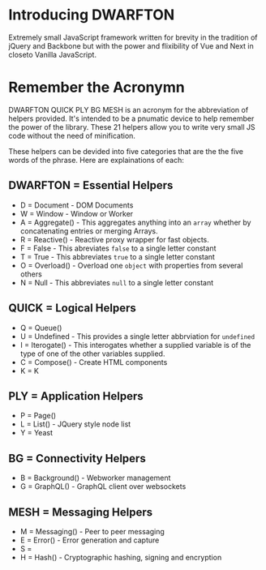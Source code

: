 # Introducing DWARFTON
Extremely small JavaScript framework written for brevity in the tradition of jQuery and Backbone but with the power and flixibility of Vue and Next in closeto Vanilla JavaScript.

# Remember the Acronymn
DWARFTON QUICK PLY BG MESH is an acronym for the abbreviation of helpers provided. It's intended to be a pnumatic device to help remember the power of the library. These 21 helpers allow you to write very small JS code without the need of minification.

These helpers can be devided into five categories that are the the five words of the phrase. Here are explainations of each:

## DWARFTON = Essential Helpers
- D = Document - DOM Documents 
- W = Window - Window or Worker
- A = Aggregate() - This aggregates anything into an `array` whether by concatenating entries or merging Arrays.
- R = Reactive() - Reactive proxy wrapper for fast objects.
- F = False - This abreviates `false` to a single letter constant
- T = True - This abbreviates `true` to a single letter constant
- O = Overload() - Overload one `object` with properties from several others
- N = Null - This abbreviates `null` to a single letter constant

## QUICK = Logical Helpers

- Q = Queue()
- U = Undefined - This provides a single letter abbrviation for `undefined`
- I = Iterogate() - This interogates whether a supplied variable is of the type of one of the other variables supplied.
- C = Compose() - Create HTML components
- K = K

## PLY = Application Helpers
- P = Page()
- L = List() - JQuery style node list
- Y = Yeast

## BG = Connectivity Helpers
- B = Background() - Webworker management
- G = GraphQL() - GraphQL client over websockets

## MESH = Messaging Helpers 
- M = Messaging() - Peer to peer messaging
- E = Error() - Error generation and capture
- S =
- H = Hash() - Cryptographic hashing, signing and encryption
